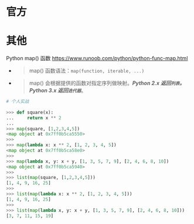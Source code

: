 
# 官方

# 其他

Python map() 函数 https://www.runoob.com/python/python-func-map.html
- > map() 函数语法：`map(function, iterable, ...)`
- > map() 会根据提供的函数对指定序列做映射。***Python 2.x 返回`列表`。Python 3.x 返回`迭代器`***。
```py
# 个人实战
 
>>> def square(x):
...     return x ** 2
... 
>>> map(square, [1,2,3,4,5])
<map object at 0x7ff0b5ca5550>
>>> 
>>> map(lambda x: x ** 2, [1, 2, 3, 4, 5])
<map object at 0x7ff0b5ca58e0>
>>> 
>>> map(lambda x, y: x + y, [1, 3, 5, 7, 9], [2, 4, 6, 8, 10])
<map object at 0x7ff0b5ca5940>
>>> 
>>> list(map(square, [1,2,3,4,5]))
[1, 4, 9, 16, 25]
>>> 
>>> list(map(lambda x: x ** 2, [1, 2, 3, 4, 5]))
[1, 4, 9, 16, 25]
>>> 
>>> list(map(lambda x, y: x + y, [1, 3, 5, 7, 9], [2, 4, 6, 8, 10]))
[3, 7, 11, 15, 19]
```
